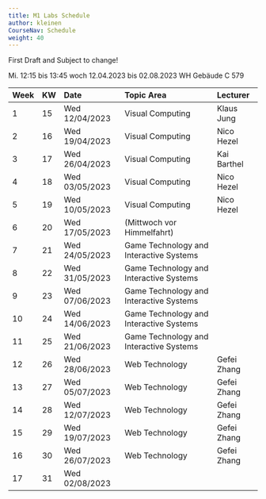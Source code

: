 ```yaml
---
title: M1 Labs Schedule
author: kleinen
CourseNav: Schedule
weight: 40
---
```


First Draft and Subject to change!

Mi.	12:15 bis 13:45	woch	12.04.2023 bis 02.08.2023 WH Gebäude C 579

| Week | KW  | Date           | Topic Area                              | Lecturer    |
|:---- |:--- |:-------------- |:--------------------------------------- |:----------- |
| 1    | 15  | Wed 12/04/2023 | Visual Computing                        | Klaus Jung  |
| 2    | 16  | Wed 19/04/2023 | Visual Computing                        | Nico Hezel  |
| 3    | 17  | Wed 26/04/2023 | Visual Computing                        | Kai Barthel |
| 4    | 18  | Wed 03/05/2023 | Visual Computing                        | Nico Hezel  |
| 5    | 19  | Wed 10/05/2023 | Visual Computing                        | Nico Hezel  |
| 6    | 20  | Wed 17/05/2023 | (Mittwoch vor Himmelfahrt)              |             |
| 7    | 21  | Wed 24/05/2023 | Game Technology and Interactive Systems |             |
| 8    | 22  | Wed 31/05/2023 | Game Technology and Interactive Systems |             |
| 9    | 23  | Wed 07/06/2023 | Game Technology and Interactive Systems |             |
| 10   | 24  | Wed 14/06/2023 | Game Technology and Interactive Systems |             |
| 11   | 25  | Wed 21/06/2023 | Game Technology and Interactive Systems |             |
| 12   | 26  | Wed 28/06/2023 | Web Technology                          | Gefei Zhang |
| 13   | 27  | Wed 05/07/2023 | Web Technology                          | Gefei Zhang |
| 14   | 28  | Wed 12/07/2023 | Web Technology                          | Gefei Zhang |
| 15   | 29  | Wed 19/07/2023 | Web Technology                          | Gefei Zhang |
| 16   | 30  | Wed 26/07/2023 | Web Technology                          | Gefei Zhang |
| 17   | 31  | Wed 02/08/2023 |                                         |             |
